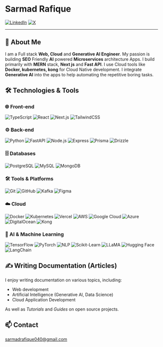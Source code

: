 # Sarmad Rafique

[![LinkedIn](https://img.shields.io/badge/-LinkedIn-blue?style=flat&logo=Linkedin&logoColor=white)](https://www.linkedin.com/in/sarmad426/)
[![X](https://img.shields.io/badge/X-%23000000.svg?style=for-the-badge&logo=X&logoColor=white)](https://x.com/SarmadRafique2)

---

## 🚀 About Me

I am a Full stack **Web, Cloud** and **Generative AI Engineer**. My passion is building **SEO** Friendly **AI** powered **Microservices** architecture Apps.
I build primarily with **MERN** stack, **Next js** and **Fast API**. I use Cloud tools like **Docker, kubernetes, kong** for Cloud Native development. I integrate **Generative AI** into the apps to help automating the repetitive boring tasks.

## 🛠️ Technologies & Tools

### 🌐 Front-end

![TypeScript](https://img.shields.io/badge/TypeScript-%23007ACC.svg?style=for-the-badge&logo=typescript&logoColor=white)
![React](https://img.shields.io/badge/React-%2320232a.svg?style=for-the-badge&logo=react&logoColor=%2361DAFB)
![Next.js](https://img.shields.io/badge/Next.js-black?style=for-the-badge&logo=next.js&logoColor=white)
![TailwindCSS](https://img.shields.io/badge/TailwindCSS-%2338B2AC.svg?style=for-the-badge&logo=tailwind-css&logoColor=white)

### ⚙️ Back-end

![Python](https://img.shields.io/badge/Python-%233776AB.svg?style=for-the-badge&logo=python&logoColor=white)
![FastAPI](https://img.shields.io/badge/FastAPI-%2300C7B7.svg?style=for-the-badge&logo=fastapi&logoColor=white)
![Node.js](https://img.shields.io/badge/Node.js-%23339933.svg?style=for-the-badge&logo=nodedotjs&logoColor=white)
![Express](https://img.shields.io/badge/Express-%23000000.svg?style=for-the-badge&logo=express&logoColor=white)
![Prisma](https://img.shields.io/badge/Prisma-%232D3748.svg?style=for-the-badge&logo=prisma&logoColor=white)
![Drizzle](https://img.shields.io/badge/Drizzle-%23FF6C37.svg?style=for-the-badge&logo=drizzle&logoColor=white)

### 🗄️ Databases

![PostgreSQL](https://img.shields.io/badge/PostgreSQL-%23336791.svg?style=for-the-badge&logo=postgresql&logoColor=white)
![MySQL](https://img.shields.io/badge/MySQL-%234479A1.svg?style=for-the-badge&logo=mysql&logoColor=white)
![MongoDB](https://img.shields.io/badge/MongoDB-%2347A248.svg?style=for-the-badge&logo=mongodb&logoColor=white)

### 🛠️ Tools & Platforms

![Git](https://img.shields.io/badge/Git-%23F05032.svg?style=for-the-badge&logo=git&logoColor=white)
![GitHub](https://img.shields.io/badge/GitHub-%23181717.svg?style=for-the-badge&logo=github&logoColor=white)
![Kafka](https://img.shields.io/badge/Kafka-%23231F20.svg?style=for-the-badge&logo=apachekafka&logoColor=white)
![Figma](https://img.shields.io/badge/Figma-%23F24E1E.svg?style=for-the-badge&logo=figma&logoColor=white)

### ☁️ Cloud

![Docker](https://img.shields.io/badge/Docker-%232496ED.svg?style=for-the-badge&logo=docker&logoColor=white)
![Kubernetes](https://img.shields.io/badge/Kubernetes-%23326CE5.svg?style=for-the-badge&logo=kubernetes&logoColor=white)
![Vercel](https://img.shields.io/badge/Vercel-%23000000.svg?style=for-the-badge&logo=vercel&logoColor=white)
![AWS](https://img.shields.io/badge/AWS-%23232F3E.svg?style=for-the-badge&logo=amazon-aws&logoColor=white)
![Google Cloud](https://img.shields.io/badge/Google_Cloud-%234285F4.svg?style=for-the-badge&logo=google-cloud&logoColor=white)
![Azure](https://img.shields.io/badge/Azure-%230072C6.svg?style=for-the-badge&logo=microsoft-azure&logoColor=white)
![DigitalOcean](https://img.shields.io/badge/DigitalOcean-%230080FF.svg?style=for-the-badge&logo=digitalocean&logoColor=white)
![Kong](https://img.shields.io/badge/Kong-%230A0FFF.svg?style=for-the-badge&logo=kong&logoColor=white)

### 🤖 AI & Machine Learning

![TensorFlow](https://img.shields.io/badge/TensorFlow-%23FF6F00.svg?style=for-the-badge&logo=tensorflow&logoColor=white)
![PyTorch](https://img.shields.io/badge/PyTorch-%23EE4C2C.svg?style=for-the-badge&logo=pytorch&logoColor=white)
![NLP](https://img.shields.io/badge/NLP-%230E0E0E.svg?style=for-the-badge&logo=nlp&logoColor=white)
![Scikit-Learn](https://img.shields.io/badge/Scikit--Learn-%23F7931E.svg?style=for-the-badge&logo=scikit-learn&logoColor=white)
![LLaMA](https://img.shields.io/badge/LLaMA-%23000000.svg?style=for-the-badge&logo=llama&logoColor=white)
![Hugging Face](https://img.shields.io/badge/Hugging%20Face-%23FFAE1A.svg?style=for-the-badge&logo=hugging-face&logoColor=white)
![LangChain](https://img.shields.io/badge/LangChain-%232C3E50.svg?style=for-the-badge&logo=langchain&logoColor=white)

## ✍️ Writing Documentation (Articles)

I enjoy writing documentation on various topics, including:

- Web development
- Artificial Intelligence (Generative AI, Data Science)
- Cloud Application Development

As well as *Tutorials* and *Guides* on open source projects.

## 📫 Contact

[sarmadrafique040@gmail.com](mailto:sarmadrafqiue040@gmail.com)
